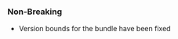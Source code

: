 <!--
A new scriv changelog fragment.

Uncomment the section that is right (remove the HTML comment wrapper).
-->

<!--
### Patch

- A bullet item for the Patch category.

-->
### Non-Breaking

- Version bounds for the bundle have been fixed

<!--
### Breaking

- A bullet item for the Breaking category.

-->
